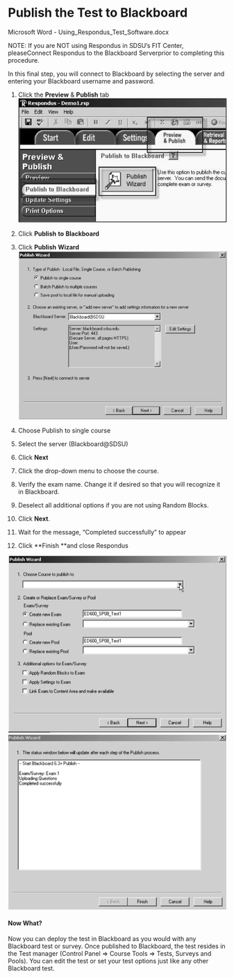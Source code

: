 # Publish the Test to Blackboard

Microsoft Word - Using\_Respondus\_Test\_Software.docx

NOTE: If you are NOT using Respondus in SDSU’s FIT Center, pleaseConnect Respondus to the Blackboard Serverprior to completing this procedure.

In this final step, you will connect to Blackboard by selecting the server and entering your Blackboard username and password.

1. Click the **Preview** & **Publish** tab![](/assets/publish.png)

2. Click **Publish** **to** **Blackboard**

3. Click **Publish** **Wizard**![](/assets/publishWizard.png)

4. Choose Publish to single course

5. Select the server \(Blackboard@SDSU\)

6. Click **Next**

7. Click the drop-down menu to choose the course.

8. Verify the exam name. Change it if desired so that you will recognize it in Blackboard.

9. Deselect all additional options if you are not using Random Blocks.

10. Click **Next**.

11. Wait for the message, “Completed successfully” to appear

12. Click **Finish **and close Respondus

![](/assets/chossecourse.png)![](/assets/success.png)



#### Now What?

Now you can deploy the test in Blackboard as you would with any Blackboard test or survey. Once published to Blackboard, the test resides in the Test manager \(Control Panel =&gt; Course Tools =&gt; Tests, Surveys and Pools\). You can edit the test or set your test options just like any other Blackboard test.

















